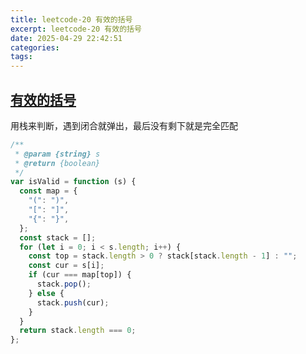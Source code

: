 ```yaml
---
title: leetcode-20 有效的括号
excerpt: leetcode-20 有效的括号
date: 2025-04-29 22:42:51
categories:
tags:
---
```


## [有效的括号](https://leetcode.cn/problems/valid-parentheses/description/)

用栈来判断，遇到闭合就弹出，最后没有剩下就是完全匹配

```js
/**
 * @param {string} s
 * @return {boolean}
 */
var isValid = function (s) {
  const map = {
    "(": ")",
    "[": "]",
    "{": "}",
  };
  const stack = [];
  for (let i = 0; i < s.length; i++) {
    const top = stack.length > 0 ? stack[stack.length - 1] : "";
    const cur = s[i];
    if (cur === map[top]) {
      stack.pop();
    } else {
      stack.push(cur);
    }
  }
  return stack.length === 0;
};
```
